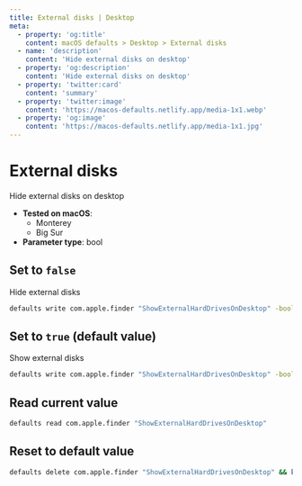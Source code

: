 ```yaml
---
title: External disks | Desktop
meta:
  - property: 'og:title'
    content: macOS defaults > Desktop > External disks
  - name: 'description'
    content: 'Hide external disks on desktop'
  - property: 'og:description'
    content: 'Hide external disks on desktop'
  - property: 'twitter:card'
    content: 'summary'
  - property: 'twitter:image'
    content: 'https://macos-defaults.netlify.app/media-1x1.webp'
  - property: 'og:image'
    content: 'https://macos-defaults.netlify.app/media-1x1.jpg'
---
```


# External disks

Hide external disks on desktop

<!-- break lists -->

- **Tested on macOS**:
  - Monterey
  - Big Sur
- **Parameter type**: bool

## Set to `false`

Hide external disks

```bash
defaults write com.apple.finder "ShowExternalHardDrivesOnDesktop" -bool "false" && killall Finder
```

## Set to `true` (default value)

Show external disks

```bash
defaults write com.apple.finder "ShowExternalHardDrivesOnDesktop" -bool "true" && killall Finder
```

## Read current value

```bash
defaults read com.apple.finder "ShowExternalHardDrivesOnDesktop"
```

## Reset to default value

```bash
defaults delete com.apple.finder "ShowExternalHardDrivesOnDesktop" && killall Finder
```
